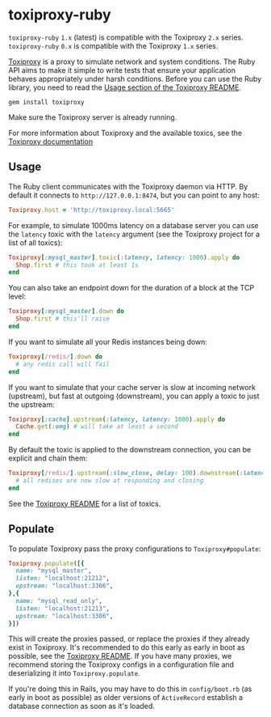 # toxiproxy-ruby

`toxiproxy-ruby` `1.x` (latest) is compatible with the Toxiproxy `2.x` series.
`toxiproxy-ruby` `0.x` is compatible with the Toxiproxy `1.x` series.

[Toxiproxy](https://github.com/shopify/toxiproxy) is a proxy to simulate network
and system conditions. The Ruby API aims to make it simple to write tests that
ensure your application behaves appropriately under harsh conditions. Before you
can use the Ruby library, you need to read the [Usage section of the Toxiproxy
README](https://github.com/shopify/toxiproxy#usage).

```
gem install toxiproxy
```

Make sure the Toxiproxy server is already running.

For more information about Toxiproxy and the available toxics, see the [Toxiproxy
documentation](https://github.com/shopify/toxiproxy)

## Usage

The Ruby client communicates with the Toxiproxy daemon via HTTP. By default it
connects to `http://127.0.0.1:8474`, but you can point to any host:

```ruby
Toxiproxy.host = 'http://toxiproxy.local:5665'
```

For example, to simulate 1000ms latency on a database server you can use the
`latency` toxic with the `latency` argument (see the Toxiproxy project for a
list of all toxics):

```ruby
Toxiproxy[:mysql_master].toxic(:latency, latency: 1000).apply do
  Shop.first # this took at least 1s
end
```

You can also take an endpoint down for the duration of a block at the TCP level:

```ruby
Toxiproxy[:mysql_master].down do
  Shop.first # this'll raise
end
```

If you want to simulate all your Redis instances being down:

```ruby
Toxiproxy[/redis/].down do
  # any redis call will fail
end
```

If you want to simulate that your cache server is slow at incoming network
(upstream), but fast at outgoing (downstream), you can apply a toxic to just the
upstream:

```ruby
Toxiproxy[:cache].upstream(:latency, latency: 1000).apply do
  Cache.get(:omg) # will take at least a second
end
```

By default the toxic is applied to the downstream connection, you can be
explicit and chain them:

```ruby
Toxiproxy[/redis/].upstream(:slow_close, delay: 100).downstream(:latency, jitter: 300).apply do
  # all redises are now slow at responding and closing
end
```

See the [Toxiproxy README](https://github.com/shopify/toxiproxy#Toxics) for a
list of toxics.

## Populate

To populate Toxiproxy pass the proxy configurations to `Toxiproxy#populate`:

```ruby
Toxiproxy.populate([{
  name: "mysql_master",
  listen: "localhost:21212",
  upstream: "localhost:3306",
},{
  name: "mysql_read_only",
  listen: "localhost:21213",
  upstream: "localhost:3306",
}])
```

This will create the proxies passed, or replace the proxies if they already exist in Toxiproxy.
It's recommended to do this early as early in boot as possible, see the
[Toxiproxy README](https://github.com/shopify/toxiproxy#Usage). If you have many
proxies, we recommend storing the Toxiproxy configs in a configuration file and
deserializing it into `Toxiproxy.populate`.

If you're doing this in Rails, you may have to do this in `config/boot.rb` (as
early in boot as possible) as older versions of `ActiveRecord` establish a
database connection as soon as it's loaded.
